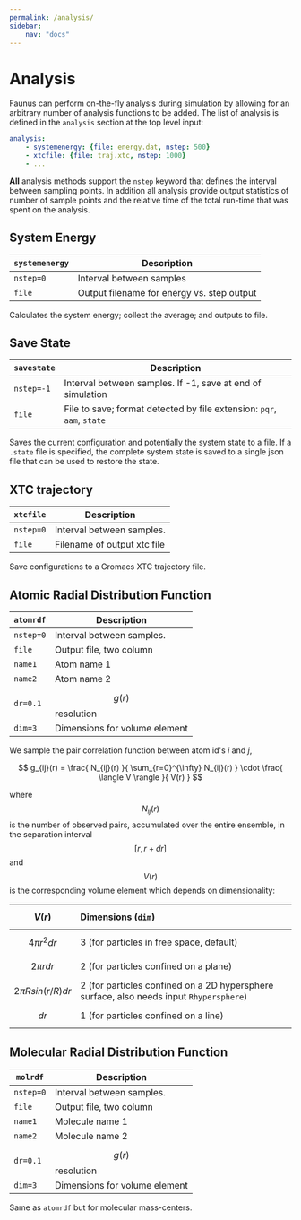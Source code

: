 ```yaml
---
permalink: /analysis/
sidebar:
    nav: "docs"
---
```

<script src="https://cdnjs.cloudflare.com/ajax/libs/mathjax/2.7.0/MathJax.js?config=TeX-AMS-MML_HTMLorMML" type="text/javascript"></script>

# Analysis

Faunus can perform on-the-fly analysis during simulation by allowing for an arbitrary number
of analysis functions to be added. The list of analysis is defined in the `analysis` section
at the top level input:

~~~ yaml
analysis:
    - systemenergy: {file: energy.dat, nstep: 500}
    - xtcfile: {file: traj.xtc, nstep: 1000}
    - ...
~~~

**All** analysis methods support the `nstep` keyword that defines the interval between
sampling points. In addition all analysis provide output statistics of number of sample
points and the relative time of the total run-time that was spent on the analysis.

## System Energy

`systemenergy`   |  Description
---------------- |  -------------------------------------------
`nstep=0`        |  Interval between samples
`file`           |  Output filename for energy vs. step output

Calculates the system energy; collect the average; and outputs to file.

## Save State

`savestate`    |  Description
-------------- | ---------------------------------------------------------
`nstep=-1`     |  Interval between samples. If -1, save at end of simulation
`file`         |  File to save; format detected by file extension: `pqr`, `aam`, `state`

Saves the current configuration and potentially the system state to a file.
If a `.state` file is specified, the complete system state is saved to a single
json file that can be used to restore the state.

## XTC trajectory

`xtcfile`      |  Description
-------------- | ---------------------------------------------------------
`nstep=0`      |  Interval between samples.
`file`         |  Filename of output xtc file

Save configurations to a Gromacs XTC trajectory file. 

## Atomic Radial Distribution Function

`atomrdf`      |  Description
-------------- | ---------------------------------------------------------
`nstep=0`      |  Interval between samples.
`file`         |  Output file, two column
`name1`        |  Atom name 1
`name2`        |  Atom name 2
`dr=0.1`       |  $$g(r)$$ resolution
`dim=3`        |  Dimensions for volume element

We sample the pair correlation function between atom id's _i_ and _j_,

$$ g_{ij}(r) = \frac{ N_{ij}(r) }{ \sum_{r=0}^{\infty} N_{ij}(r) }
\cdot \frac{ \langle V \rangle }{ V(r) } $$

where $$N_{ij}(r)$$ is the number of observed pairs, accumulated over the
entire ensemble, in the separation
interval $$[r, r+dr]$$ and $$V(r)$$ is the corresponding volume element
which depends on dimensionality:

$$ V(r) $$                 | Dimensions (`dim`)
:------------------------- | :----------------------------------------
$$ 4\pi r^2 dr $$          | 3 (for particles in free space, default)
$$ 2\pi r dr $$            | 2 (for particles confined on a plane)
$$ 2\pi R sin(r/R) dr $$   | 2 (for particles confined on a 2D hypersphere surface, also needs input `Rhypersphere`)
$$ dr $$                   | 1 (for particles confined on a line)

## Molecular Radial Distribution Function

`molrdf`       |  Description
-------------- | ---------------------------------------------------------
`nstep=0`      |  Interval between samples.
`file`         |  Output file, two column
`name1`        |  Molecule name 1
`name2`        |  Molecule name 2
`dr=0.1`       |  $$g(r)$$ resolution
`dim=3`        |  Dimensions for volume element

Same as `atomrdf` but for molecular mass-centers.


